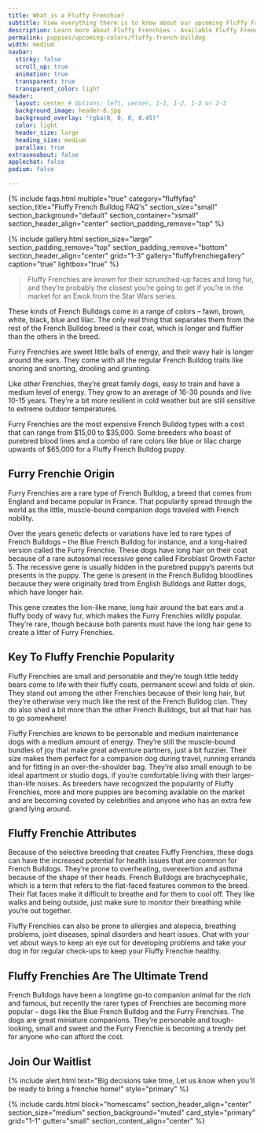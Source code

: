 ```yaml
---
title: What is a Fluffy Frenchie? 
subtitle: View everything there is to know about our upcoming Fluffy French Bulldog Puppies
description: Learn more about Fluffy Frenchies - Available Fluffy Frenchie / Fluffy French bulldog puppies for sale
permalink: puppies/upcoming-colors/fluffy-french-bulldog
width: medium
navbar:
  sticky: false
  scroll_up: true
  animation: true
  transparent: true
  transparent_color: light
header:
  layout: center # Options: left, center, 1-1, 1-2, 1-3 or 2-3
  background_image: header-6.jpg
  background_overlay: "rgba(0, 0, 0, 0.45)"
  color: light
  header_size: large
  heading_size: medium
  parallax: true
extraseoabout: false
applechat: false
podium: false

---
```


{% include faqs.html 
  multiple="true" 
  category="fluffyfaq" 
  section_title="Fluffy French Bulldog FAQ's" 
  section_size="small"
  section_background="default"
  section_container="xsmall"
  section_header_align="center"
  section_padding_remove="top"
%}

{% include gallery.html 
  section_size="large"
  section_padding_remove="top"
  section_padding_remove="bottom"
  section_header_align="center"
  grid="1-3"
  gallery="fluffyfrenchiegallery"
  caption="true"
  lightbox="true"
%}
> Fluffy Frenchies are known for their scrunched-up faces and long fur, and they’re probably the closest you’re going to get if you’re in the market for an Ewok from the Star Wars series.

These kinds of French Bulldogs come in a range of colors – fawn, brown, white, black, blue and lilac. The only real thing that separates them from the rest of the French Bulldog breed is their coat, which is longer and fluffier than the others in the breed. 

Furry Frenchies are sweet little balls of energy, and their wavy hair is longer around the ears. They come with all the regular French Bulldog traits like snoring and snorting, drooling and grunting. 

Like other Frenchies, they’re great family dogs, easy to train and have a medium level of energy. They grow to an average of 16-30 pounds and live 10-15 years. They’re a bit more resilient in cold weather but are still sensitive to extreme outdoor temperatures. 

Furry Frenchies are the most expensive French Bulldog types with a cost that can range from $15,00 to $35,000. Some breeders who boast of purebred blood lines and a combo of rare colors like blue or lilac charge upwards of $65,000 for a Fluffy French Bulldog puppy.

## Furry Frenchie Origin
Furry Frenchies are a rare type of French Bulldog, a breed that comes from England and became popular in France. That popularity spread through the world as the little, muscle-bound companion dogs traveled with French nobility. 

Over the years genetic defects or variations have led to rare types of French Bulldogs – the Blue French Bulldog for instance, and a long-haired version called the Furry Frenchie. These dogs have long hair on their coat because of a rare autosomal recessive gene called Fibroblast Growth Factor 5. The recessive gene is usually hidden in the purebred puppy’s parents but presents in the puppy. The gene is present in the French Bulldog bloodlines because they were originally bred from English Bulldogs and Ratter dogs, which have longer hair.

This gene creates the lion-like mane, long hair around the bat ears and a fluffy body of wavy fur, which makes the Furry Frenchies wildly popular. They’re rare, though because both parents must have the long hair gene to create a litter of Furry Frenchies.

## Key To Fluffy Frenchie Popularity
Fluffy Frenchies are small and personable and they’re tough little teddy bears come to life with their fluffy coats, permanent scowl and folds of skin. They stand out among the other Frenchies because of their long hair, but they’re otherwise very much like the rest of the French Bulldog clan. They do also shed a bit more than the other French Bulldogs, but all that hair has to go somewhere!

Fluffy Frenchies are known to be personable and medium maintenance dogs with a medium amount of energy. They’re still the muscle-bound bundles of joy that make great adventure partners, just a bit fuzzier. Their size makes them perfect for a companion dog during travel, running errands and for fitting in an over-the-shoulder bag. They’re also small enough to be ideal apartment or studio dogs, if you’re comfortable living with their larger-than-life noises.
As breeders have recognized the popularity of Fluffy Frenchies, more and more puppies are becoming available on the market and are becoming coveted by celebrities and anyone who has an extra few grand lying around.

## Fluffy Frenchie Attributes
Because of the selective breeding that creates Fluffy Frenchies, these dogs can have the increased potential for health issues that are common for French Bulldogs. They’re prone to overheating, overexertion and asthma because of the shape of their heads. French Bulldogs are brachycephalic, which is a term that refers to the flat-faced features common to the breed. Their flat faces make it difficult to breathe and for them to cool off. They like walks and being outside, just make sure to monitor their breathing while you’re out together.

Fluffy Frenchies can also be prone to allergies and alopecia, breathing problems, joint diseases, spinal disorders and heart issues. Chat with your vet about ways to keep an eye out for developing problems and take your dog in for regular check-ups to keep your Fluffy Frenchie healthy.

## Fluffy Frenchies Are The Ultimate Trend

French Bulldogs have been a longtime go-to companion animal for the rich and famous, but recently the rarer types of Frenchies are becoming more popular – dogs like the Blue French Bulldog and the Furry Frenchies. The dogs are great miniature companions. They’re personable and tough-looking, small and sweet and the Furry Frenchie is becoming a trendy pet for anyone who can afford the cost.

## Join Our Waitlist
{% include alert.html text="Big decisions take time, Let us know when you'll be ready to bring a frenchie home!" style="primary" %}
<script charset="utf-8" type="text/javascript" src="//js.hsforms.net/forms/shell.js"></script>
<script>
  hbspt.forms.create({
	region: "na1",
	portalId: "5322352",
	formId: "e974b071-5f49-4a35-a671-ec03d8f360e4"
});
</script>

{% include cards.html 
  block="homescams" 
  section_header_align="center"
  section_size="medium"
  section_background="muted"
  card_style="primary"
  grid="1-1"
  gutter="small"
  section_content_align="center"
%}

